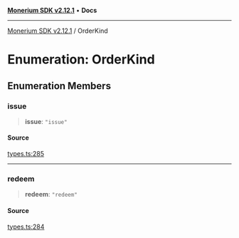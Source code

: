 [**Monerium SDK v2.12.1**](../README.md) • **Docs**

---

[Monerium SDK v2.12.1](../README.md) / OrderKind

# Enumeration: OrderKind

## Enumeration Members

### issue

> **issue**: `"issue"`

#### Source

[types.ts:285](https://github.com/monerium/js-monorepo/blob/26e2ea0861cb901d7ae432326a3f8b4932fe0d47/packages/sdk/src/types.ts#L285)

---

### redeem

> **redeem**: `"redeem"`

#### Source

[types.ts:284](https://github.com/monerium/js-monorepo/blob/26e2ea0861cb901d7ae432326a3f8b4932fe0d47/packages/sdk/src/types.ts#L284)
